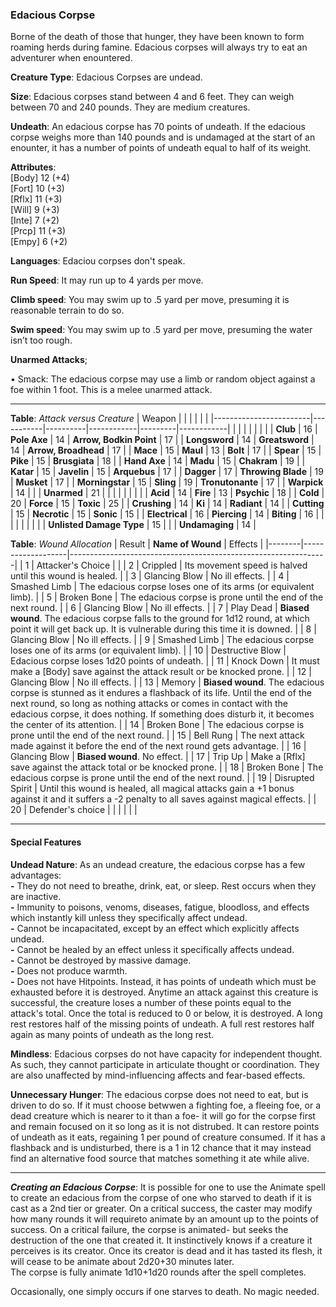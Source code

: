 ### Edacious Corpse
Borne of the death of those that hunger, they have been known to form roaming herds during famine. Edacious corpses will always try to eat an adventurer when enountered.

**Creature Type**: Edacious Corpses are undead.

**Size**: Edacious corpses stand between 4 and 6 feet. They can weigh between 70 and 240 pounds. They are medium creatures.

**Undeath**: An edacious corpse has 70 points of undeath. If the edacious corpse weighs more than 140 pounds and is undamaged at the start of an enounter, it has a number of points of undeath equal to half of its weight.

**Attributes**:  
[Body] 12 (+4)  
[Fort] 10 (+3)  
[Rflx] 11 (+3)  
[Will] 9 (+3)  
[Inte] 7 (+2)  
[Prcp] 11 (+3)  
[Empy] 6 (+2)  

**Languages**: Edaciou corpses don't speak.

**Run Speed**: It may run up to 4 yards per move.

**Climb speed**: You may swim up to .5 yard per move, presuming it is reasonable terrain to do so.

**Swim speed**: You may swim up to .5 yard per move, presuming the water isn’t too rough.

**Unarmed Attacks**;

 • Smack: The edacious corpse may use a limb or random object against a foe within 1 foot. This is a melee unarmed attack.

---------------------

**Table**: *Attack versus Creature*
| Weapon                 |          |            |         |            |         |
|------------------------|-----------|----------|------------|---------|------------|
|                            |        |                    |        |                            |         |
| **Club**                   | 16     | **Pole Axe**       | 14     | **Arrow, Bodkin Point**    | 17    |
| **Longsword**              | 14     | **Greatsword**     | 14     | **Arrow, Broadhead**       | 17    |
| **Mace**                   | 15     | **Maul**           | 13     | **Bolt**                   | 17    |
| **Spear**                  | 15     | **Pike**           | 15     | **Brusgiata**              | 18    |
| **Hand Axe**               | 14     | **Madu**           | 15     | **Chakram**                | 19    |
| **Katar**                  | 15     | **Javelin**        | 15     | **Arquebus**               | 17    |
| **Dagger**                 | 17     | **Throwing Blade** | 19     | **Musket**                 | 17    |
| **Morningstar**            | 15     | **Sling**          | 19     | **Tronutonante**           | 17    |
| **Warpick**                | 14     |                    |        | **Unarmed**        | 21    |   |      |
|                            |        |                    |        |
| **Acid**                   | 14     | **Fire**           | 13     | **Psychic**                | 18     |
| **Cold**                   | 20     | **Force**          | 15     | **Toxic**                  | 25     |
| **Crushing**               | 14     | **Ki**             | 14     | **Radiant**                | 14     |
| **Cutting**                | 15     | **Necrotic**       | 15     | **Sonic**                  | 15    |
| **Electrical**             | 16     | **Piercing**       | 14     | **Biting**                 | 16    |
|                            |        |                    |        |                            |            |
| **Unlisted Damage Type**   | 15     |                    |        | **Undamaging**             | 14 |



**Table**: *Wound Allocation*
| Result | **Name of Wound** | Effects                                                        |
|--------|-------------------|----------------------------------------------------------------|
|   1    | Attacker's Choice |                                                                |
|   2    | Crippled          | Its movement speed is halved until this wound is healed.      |
|   3    | Glancing Blow     | No ill effects. |
|   4    | Smashed Limb      | The edacious corpse loses one of its arms (or equivalent limb). |
|   5    | Broken Bone       | The edacious corpse is prone until the end of the next round. |
|   6    | Glancing Blow     | No ill effects. |
|   7    | Play Dead         | **Biased wound**. The edacious corpse falls to the ground for 1d12 round, at which point it will get back up. It is vulnerable during this time it is downed. |
|   8    | Glancing Blow     | No ill effects.                                     |
|   9    | Smashed Limb      | The edacious corpse loses one of its arms (or equivalent limb). |
|   10   | Destructive Blow  | Edacious corpse loses 1d20 points of undeath. |
|   11   | Knock Down        | It must make a [Body] save against the attack result or be knocked prone. |
|   12   | Glancing Blow     | No ill effects. |
|   13   | Memory            | **Biased wound**. The edacious corpse is stunned as it endures a flashback of its life. Until the end of the next round, so long as nothing attacks or comes in contact with the edacious corpse, it does nothing. If something does disturb it, it becomes the center of its attention. |
|   14   | Broken Bone       | The edacious corpse is prone until the end of the next round. |
|   15   | Bell Rung         | The next attack made against it before the end of the next round gets advantage.  |
|   16   | Glancing Blow     | **Biased wound**. No effect. |
|   17   | Trip Up           | Make a [Rflx] save against the attack total or be knocked prone.                                  |
|   18   | Broken Bone       | The edacious corpse is prone until the end of the next round. |
|   19   | Disrupted Spirit  | Until this wound is healed, all magical attacks gain a +1 bonus against it and it suffers a -2 penalty to all saves against magical effects. |
|   20   | Defender's choice |                                   |
|        |                                                |                                   |

---------------------

#### Special Features

**Undead Nature**: As an undead creature, the edacious corpse has a few advantages:  
**-** They do not need to breathe, drink, eat, or sleep. Rest occurs when they are inactive.  
**-** Immunity to poisons, venoms, diseases, fatigue, bloodloss, and effects which instantly kill unless they specifically affect undead.  
**-** Cannot be incapacitated, except by an effect which explicitly affects undead.  
**-** Cannot be healed by an effect unless it specifically affects undead.  
**-** Cannot be destroyed by massive damage.  
**-** Does not produce warmth.  
**-** Does not have Hitpoints. Instead, it has points of undeath which must be exhausted before it is destroyed. Anytime an attack against this creature is successful, the creature loses a number of these points equal to the attack's total. Once the total is reduced to 0 or below, it is destroyed. A long rest restores half of the missing points of undeath. A full rest restores half again as many points of undeath as the long rest.

**Mindless**: Edacious corpses do not have capacity for independent thought. As such, they cannot participate in articulate thought or coordination. They are also unaffected by mind-influencing affects and fear-based effects.

**Unnecessary Hunger**: The edacious corpse does not need to eat, but is driven to do so. If it must choose betwwen a fighting foe, a fleeing foe, or a dead creature which is nearer to it than a foe- it will go for the corpse first and remain focused on it so long as it is not distrubed. It can restore points of undeath as it eats, regaining 1 per pound of creature consumed. If it has a flashback and is undisturbed, there is a 1 in 12 chance that it may instead find an alternative food source that matches something it ate while alive.

-----

***Creating an Edacious Corpse***: It is possible for one to use the Animate spell to create an edacious from the corpse of one who starved to death if it is cast as a 2nd tier or greater. On a critical success, the caster may modify how many rounds it will requireto animate by an amount up to the points of success. On a critical failure, the corpse is animated- but seeks the destruction of the one that created it. It instinctively knows if a creature it perceives is its creator. Once its creator is dead and it has tasted its flesh, it will cease to be animate about 2d20+30 minutes later.  
The corpse is fully animate 1d10+1d20 rounds after the spell completes.  

Occasionally, one simply occurs if one starves to death.  No magic needed.
